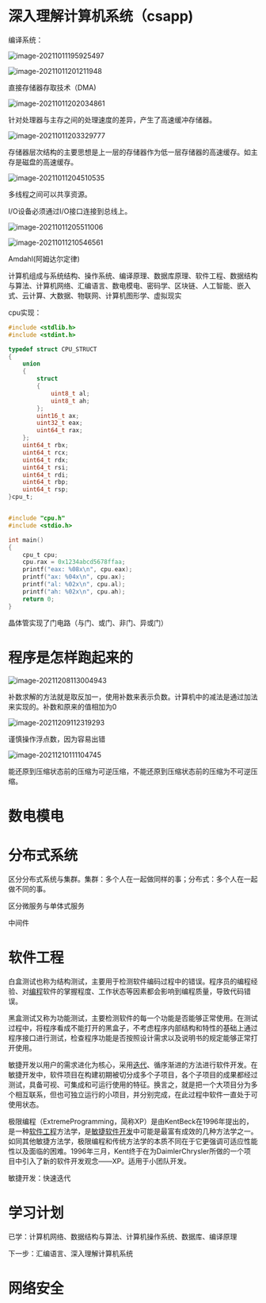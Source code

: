 # 深入理解计算机系统（csapp)

编译系统：

![image-20211011195925497](C:\Users\hp\AppData\Roaming\Typora\typora-user-images\image-20211011195925497.png)

![image-20211011201211948](C:\Users\hp\AppData\Roaming\Typora\typora-user-images\image-20211011201211948.png)

直接存储器存取技术（DMA)

![image-20211011202034861](C:\Users\hp\AppData\Roaming\Typora\typora-user-images\image-20211011202034861.png)

针对处理器与主存之间的处理速度的差异，产生了高速缓冲存储器。

![image-20211011203329777](C:\Users\hp\AppData\Roaming\Typora\typora-user-images\image-20211011203329777.png)

存储器层次结构的主要思想是上一层的存储器作为低一层存储器的高速缓存。如主存是磁盘的高速缓存。

![image-20211011204510535](C:\Users\hp\AppData\Roaming\Typora\typora-user-images\image-20211011204510535.png)

多线程之间可以共享资源。

I/O设备必须通过I/O接口连接到总线上。

![image-20211011205511006](C:\Users\hp\AppData\Roaming\Typora\typora-user-images\image-20211011205511006.png)

![image-20211011210546561](C:\Users\hp\AppData\Roaming\Typora\typora-user-images\image-20211011210546561.png)

Amdahl(阿姆达尔定律)

计算机组成与系统结构、操作系统、编译原理、数据库原理、软件工程、数据结构与算法、计算机网络、汇编语言、数电模电、密码学、区块链、人工智能、嵌入式、云计算、大数据、物联网、计算机图形学、虚拟现实

cpu实现：

```c
#include <stdlib.h>
#include <stdint.h>

typedef struct CPU_STRUCT
{
    union
    {
        struct
        {
            uint8_t al;
            uint8_t ah;
        };
        uint16_t ax;
        uint32_t eax;
        uint64_t rax;
    };
    uint64_t rbx;
    uint64_t rcx;
    uint64_t rdx;
    uint64_t rsi;
    uint64_t rdi;
    uint64_t rbp;
    uint64_t rsp;
}cpu_t;


#include "cpu.h"
#include <stdio.h>

int main()
{
    cpu_t cpu;
    cpu.rax = 0x1234abcd5678ffaa;
    printf("eax: %08x\n", cpu.eax);
    printf("ax: %04x\n", cpu.ax);
    printf("al: %02x\n", cpu.al);
    printf("ah: %02x\n", cpu.ah);
    return 0;
}
```

晶体管实现了门电路（与门、或门、非门、异或门）



# 程序是怎样跑起来的

![image-20211208113004943](C:\Users\hp\AppData\Roaming\Typora\typora-user-images\image-20211208113004943.png)

补数求解的方法就是取反加一，使用补数来表示负数。计算机中的减法是通过加法来实现的。补数和原来的值相加为0

![image-20211209112319293](C:\Users\hp\AppData\Roaming\Typora\typora-user-images\image-20211209112319293.png)

谨慎操作浮点数，因为容易出错

![image-20211210111104745](C:\Users\hp\AppData\Roaming\Typora\typora-user-images\image-20211210111104745.png)

能还原到压缩状态前的压缩为可逆压缩，不能还原到压缩状态前的压缩为不可逆压缩。

# 数电模电

# 分布式系统

区分分布式系统与集群。集群：多个人在一起做同样的事；分布式：多个人在一起做不同的事。

区分微服务与单体式服务

中间件

# 软件工程

白盒测试也称为结构测试，主要用于检测软件编码过程中的错误。程序员的编程经验、对[编程](https://baike.baidu.com/item/编程/139828)软件的掌握程度、工作状态等因素都会影响到编程质量，导致代码错误。

黑盒测试又称为功能测试，主要检测软件的每一个功能是否能够正常使用。在测试过程中，将程序看成不能打开的黑盒子，不考虑程序内部结构和特性的基础上通过程序接口进行测试，检查程序功能是否按照设计需求以及说明书的规定能够正常打开使用。

敏捷开发以用户的需求进化为核心，采用[迭代](https://baike.baidu.com/item/迭代/8415523)、循序渐进的方法进行软件开发。在敏捷开发中，软件项目在构建初期被切分成多个子项目，各个子项目的成果都经过测试，具备可视、可集成和可运行使用的特征。换言之，就是把一个大项目分为多个相互联系，但也可独立运行的小项目，并分别完成，在此过程中软件一直处于可使用状态。

极限编程（ExtremeProgramming，简称XP）是由KentBeck在1996年提出的，是一种[软件工程](https://baike.baidu.com/item/软件工程/16352442)方法学，是[敏捷软件开发](https://baike.baidu.com/item/敏捷软件开发/7108658)中可能是最富有成效的几种方法学之一。如同其他敏捷方法学，极限编程和传统方法学的本质不同在于它更强调可适应性能性以及面临的困难。1996年三月，Kent终于在为DaimlerChrysler所做的一个项目中引入了新的软件开发观念——XP。适用于小团队开发。

敏捷开发：快速迭代

# 学习计划

已学：计算机网络、数据结构与算法、计算机操作系统、数据库、编译原理

下一步：汇编语言、深入理解计算机系统

# 网络安全

